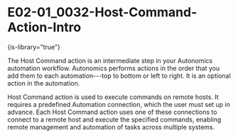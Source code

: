 # E02-01_0032-Host-Command-Action-Intro

{is-library="true"}

<snippet id="E02-01_0032-Host-Command-Action-Intro_snippet">


The Host Command action is an intermediate step in your Autonomics automation workflow. Autonomics performs actions in the order that you add them to each automation---top to bottom or left to right. It is an optional action in the automation.

Host Command action is used to execute commands on remote hosts. It requires a predefined Automation connection, which the user must set up in advance. Each Host Command action uses one of these connections to connect to a remote host and execute the specified commands, enabling remote management and automation of tasks across multiple systems.



</snippet>
